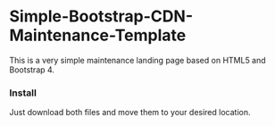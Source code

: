 # Simple-Bootstrap-CDN-Maintenance-Template
This is a very simple maintenance landing page based on HTML5 and Bootstrap 4.

### Install
Just download both files and move them to your desired location.
